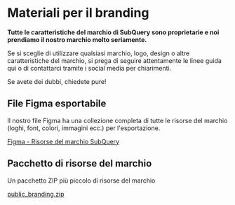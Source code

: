 # Materiali per il branding

**Tutte le caratteristiche del marchio di SubQuery sono proprietarie e noi prendiamo il nostro marchio molto seriamente.**

Se si sceglie di utilizzare qualsiasi marchio, logo, design o altre caratteristiche del marchio, si prega di seguire attentamente le linee guida qui o di contattarci tramite i social media per chiarimenti.

Se avete dei dubbi, chiedete pure!

## File Figma esportabile

Il nostro file Figma ha una collezione completa di tutte le risorse del marchio (loghi, font, colori, immagini ecc.) per l'esportazione.

[Figma - Risorse del marchio SubQuery](https://www.figma.com/file/AaCXaOcElrlbxq8fz39sJU/SubQuery-Brand-Resources?node-id=3%3A2)

## Pacchetto di risorse del marchio

Un pacchetto ZIP più piccolo di risorse del marchio

[public_branding.zip](https://static.subquery.network/public_branding.zip)